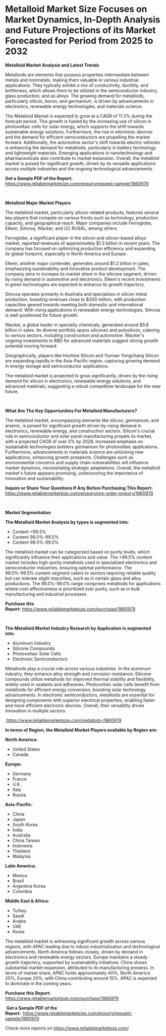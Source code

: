<p><h1>Metalloid Market Size Focuses on Market Dynamics, In-Depth Analysis and Future Projections of its Market Forecasted for Period from 2025 to 2032</h1></p><p><strong>Metalloid Market Analysis and Latest Trends</strong></p>
<p><p>Metalloids are elements that possess properties intermediate between metals and nonmetals, making them valuable in various industrial applications. They typically exhibit a mix of conductivity, ductility, and brittleness, which allows them to be utilized in the semiconductor industry, glass production, and as alloys. The growing demand for metalloids, particularly silicon, boron, and germanium, is driven by advancements in electronics, renewable energy technologies, and materials science.</p><p>The Metalloid Market is expected to grow at a CAGR of 11.3% during the forecast period. This growth is fueled by the increasing use of silicon in photovoltaic cells for solar energy, which supports the shift towards sustainable energy solutions. Furthermore, the rise in electronic devices and the demand for efficient semiconductors are propelling the market forward. Additionally, the automotive sector's shift towards electric vehicles is enhancing the demand for metalloids, particularly in battery technology and lightweight materials. Emerging applications in nanotechnology and pharmaceuticals also contribute to market expansion. Overall, the metalloid market is poised for significant growth, driven by its versatile applications across multiple industries and the ongoing technological advancements.</p></p>
<p><strong>Get a Sample PDF of the Report:&nbsp;</strong> <a href="https://www.reliablemarketsize.com/enquiry/request-sample/1860979?utm_campaign=2445&utm_medium=2&utm_source=Github&utm_content=ia&utm_term=02042025&utm_id=metalloid">https://www.reliablemarketsize.com/enquiry/request-sample/1860979</a></p>
<p>&nbsp;</p>
<p><strong>Metalloid Major Market Players</strong></p>
<p><p>The metalloid market, particularly silicon-related products, features several key players that compete on various fronts such as technology, production capacity, and geographical reach. Major companies include Ferroglobe, Elkem, Simcoa, Wacker, and UC RUSAL, among others. </p><p>Ferroglobe, a significant player in the silicon and silicon-based alloys market, reported revenues of approximately $1.3 billion in recent years. The company has focused on optimizing production efficiency and expanding its global footprint, especially in North America and Europe. </p><p>Elkem, another major contender, generates around $1.2 billion in sales, emphasizing sustainability and innovative product development. The company aims to increase its market share in the silicone segment, driven by rising demand in automotive and electronics. Elkem's recent investments in green technologies are expected to enhance its growth trajectory.</p><p>Simcoa operates primarily in Australia and specializes in silicon metal production, boasting revenues close to $200 million, with production capacities geared towards meeting both domestic and international demand. With rising applications in renewable energy technologies, Simcoa is well-positioned for future growth.</p><p>Wacker, a global leader in specialty chemicals, generated around $5.6 billion in sales. Its diverse portfolio spans silicones and polysilicon, catering to various sectors, including construction and automotive. Wacker's ongoing investments in R&D for advanced materials suggest strong growth potential moving forward.</p><p>Geographically, players like Hoshine Silicon and Yunnan Yongchang Silicon are expanding rapidly in the Asia-Pacific region, capturing growing demand in energy storage and semiconductor applications.</p><p>The metalloid market is projected to grow significantly, driven by the rising demand for silicon in electronics, renewable energy solutions, and advanced materials, suggesting a robust competitive landscape for the near future.</p></p>
<p>&nbsp;</p>
<p><strong>What Are The Key Opportunities For Metalloid Manufacturers?</strong></p>
<p><p>The metalloid market, encompassing elements like silicon, germanium, and arsenic, is poised for significant growth driven by rising demand in electronics, renewable energy, and construction sectors. Silicon's crucial role in semiconductor and solar panel manufacturing propels its market, with a projected CAGR of over 5% by 2028. Increased emphasis on sustainable technologies bolsters germanium for photovoltaic applications. Furthermore, advancements in materials science are unlocking new applications, enhancing growth prospects. Challenges such as environmental concerns and supply chain vulnerabilities will influence market dynamics, necessitating strategic adaptations. Overall, the metalloid market's future appears promising, underscoring the importance of innovation and sustainability.</p></p>
<p><strong>Inquire or Share Your Questions If Any Before Purchasing This Report:</strong> <a href="https://www.reliablemarketsize.com/enquiry/pre-order-enquiry/1860979?utm_campaign=2445&utm_medium=2&utm_source=Github&utm_content=ia&utm_term=02042025&utm_id=metalloid">https://www.reliablemarketsize.com/enquiry/pre-order-enquiry/1860979</a></p>
<p>&nbsp;</p>
<p><strong>Market Segmentation</strong></p>
<p><strong>The Metalloid Market Analysis by types is segmented into:</strong></p>
<p><ul><li>Content >99.5%</li><li>Content 99.0%-99.5%</li><li>Content 98.0%-99.0%</li></ul></p>
<p><p>The metalloid market can be categorized based on purity levels, which significantly influence their applications and value. The >99.5% content market includes high-purity metalloids used in specialized electronics and semiconductor industries, ensuring optimal performance. The 99.0%-99.5% content segment caters to sectors requiring reliable quality but can tolerate slight impurities, such as in certain glass and alloy productions. The 98.0%-99.0% range comprises metalloids for applications where cost-effectiveness is prioritized over purity, such as in bulk manufacturing and industrial processes.</p></p>
<p><strong>Purchase this Report:&nbsp;</strong><a href="https://www.reliablemarketsize.com/purchase/1860979?utm_campaign=2445&utm_medium=2&utm_source=Github&utm_content=ia&utm_term=02042025&utm_id=metalloid">https://www.reliablemarketsize.com/purchase/1860979</a></p>
<p>&nbsp;</p>
<p><strong>The Metalloid Market Industry Research by Application is segmented into:</strong></p>
<p><ul><li>Aluminum Industry</li><li>Silicone Compounds</li><li>Photovoltaic Solar Cells</li><li>Electronic Semiconductors</li></ul></p>
<p><p>Metalloids play a crucial role across various industries. In the aluminum industry, they enhance alloy strength and corrosion resistance. Silicone compounds utilize metalloids for improved thermal stability and flexibility, widely used in sealants and adhesives. Photovoltaic solar cells benefit from metalloids for efficient energy conversion, boosting solar technology advancements. In electronic semiconductors, metalloids are essential for designing components with superior electrical properties, enabling faster and more efficient electronic devices. Overall, their versatility drives innovation in multiple sectors.</p></p>
<p><a href="https://www.reliablemarketsize.com/metalloid-r1860979?utm_campaign=2445&utm_medium=2&utm_source=Github&utm_content=ia&utm_term=02042025&utm_id=metalloid">&nbsp;https://www.reliablemarketsize.com/metalloid-r1860979</a></p>
<p><strong>In terms of Region, the Metalloid Market Players available by Region are:</strong></p>
<p>
    <p> <strong> North America: </strong>
        <ul>
            <li>United States</li>
            <li>Canada</li>
        </ul>
        </p> 
    <p> <strong> Europe: </strong>
        <ul>
            <li>Germany</li>
            <li>France</li>
            <li>U.K.</li>
            <li>Italy</li>
            <li>Russia</li>
        </ul>
        </p> 
    <p> <strong> Asia-Pacific: </strong>
        <ul>
            <li>China</li>
            <li>Japan</li>
            <li>South Korea</li>
            <li>India</li>
            <li>Australia</li>
            <li>China Taiwan</li>
            <li>Indonesia</li>
            <li>Thailand</li>
            <li>Malaysia</li>
        </ul>
        </p> 
    <p> <strong> Latin America: </strong>
        <ul>
            <li>Mexico</li>
            <li>Brazil</li>
            <li>Argentina Korea</li>
            <li>Colombia</li>
        </ul>
        </p> 
    <p> <strong> Middle East & Africa: </strong>
        <ul>
            <li>Turkey</li>
            <li>Saudi</li>
            <li>Arabia</li>
            <li>UAE</li>
            <li>Korea</li>
        </ul>
    </p>
    </p>
<p><p>The metalloid market is witnessing significant growth across various regions, with APAC leading due to robust industrialization and technological advancements. North America follows closely, driven by demand in electronics and renewable energy sectors. Europe maintains a steady growth trajectory, supported by sustainability initiatives. China shows substantial market expansion, attributed to its manufacturing prowess. In terms of market share, APAC holds approximately 40%, North America 25%, Europe 20%, with China contributing around 15%. APAC is expected to dominate in the coming years.</p></p>
<p><strong>Purchase this Report: </strong><a href="https://www.reliablemarketsize.com/purchase/1860979?utm_campaign=2445&utm_medium=2&utm_source=Github&utm_content=ia&utm_term=02042025&utm_id=metalloid">https://www.reliablemarketsize.com/purchase/1860979</a></p>
<p>&nbsp;<strong>Get a Sample PDF of the Report:&nbsp;&nbsp;</strong><a href="https://www.reliablemarketsize.com/enquiry/request-sample/1860979?utm_campaign=2445&utm_medium=2&utm_source=Github&utm_content=ia&utm_term=02042025&utm_id=metalloid">https://www.reliablemarketsize.com/enquiry/request-sample/1860979</a></p>
<p><strong></strong></p>
<p>Check more reports on <a href="https://www.reliablemarketsize.com/?utm_campaign=2445&utm_medium=2&utm_source=Github&utm_content=ia&utm_term=02042025&utm_id=metalloid">https://www.reliablemarketsize.com/</a></p>